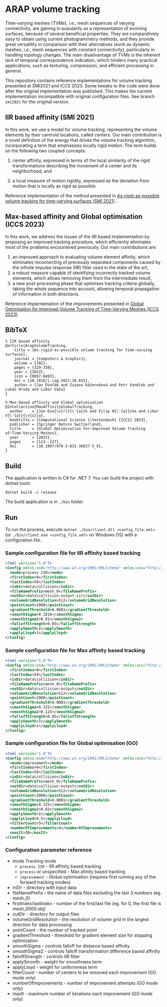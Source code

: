 # ARAP volume tracking

Time-varying meshes (TVMs), i.e., mesh sequences of varying connectivity, 
are gaining in popularity as a representation of evolving surfaces, because 
of several beneficial properties. They are comparatively easy to obtain using 
current photogrammetry methods, and they provide great versatility in comparison 
with their alternatives (such as dynamic meshes, i.e., mesh sequences with 
constant connectivity), particularly in handling topology changes. The main 
disadvantage of TVMs is the inherent lack of temporal correspondence indication, 
which hinders many practical applications, such as texturing, compression, 
and efficient processing in general.

This repository contains reference implementations for volume tracking presented at SMI2021 and ICCS 2023.
Some tweaks to the code were done after the original implementation was published. This makes the current implementation incompatible with original configuration files. See branch `smi2021` for the original version.

## IIR based affinity (SMI 2021)

In this work, we use a model for volume tracking, representing the volume elements 
by their centroid locations, called centers. Our main contribution is a 
novel definition of the energy that drives the volume tracking algorithm, 
incorporating a term that emphasizes locally rigid motion. The term builds on 
the following two coupled concepts:

1. center affinity, expressed in terms of the local similarity of the rigid transformations describing the movement of a center and its neighborhood, and

2. a local measure of motion rigidity, expressed as the deviation from motion that is locally as rigid as possible.

Reference implementation of the method presented in [As-rigid-as-possible 
volume tracking for time-varying surfaces (SMI 2021)](https://doi.org/10.1016/j.cag.2021.10.015)
. 

## Max-based affinity and Global optimisation (ICCS 2023)

In this work, we address the issues of the IIR based implementation by proposing an improved tracking procedure, which efficiently eliminates most of the problems encountered previously. Our main contributions are:

1. an improved approach to evaluating volume element affinity, which eliminates reconnecting of previously separated components caused by the infinite impulse response (IIR) filter used in the state of the art,
2. a robust measure capable of identifying incorrectly tracked volume elements, which allows removing them from the intermediate result,
3. a new post-processing phase that optimises tracking criteria globally, taking the whole sequence into account, allowing temporal propagation of information in both directions. 

Reference implementation of the improvements presented in [Global Optimisation for Improved Volume Tracking of Time-Varying Meshes (ICCS 2023)](https://doi.org/10.1007/978-3-031-36027-5_9).


## BibTeX

```
% IIR based affinity
@article{ArapVolumeTracking,
	title = {As-rigid-as-possible volume tracking for time-varying surfaces},
	journal = {Computers & Graphics},
	volume = {102},
	pages = {329-338},
	year = {2022},
	issn = {0097-8493},
	doi = {10.1016/j.cag.2021.10.015},
	author = {Jan Dvořák and Zuzana Káčereková and Petr Vaněček and Lukáš Hruda and Libor Váša}
}

% Max-based affinity and Global optimisation
@InCollection{MaxAffinityGlobalTracking,
  author    = {Jan Dvo{\v{r}}{\'{a}}k and Filip H{\'{a}}cha and Libor V{\'{a}}{\v{s}}a},
  booktitle = {Computational Science {\textendash} {ICCS} 2023},
  publisher = {Springer Nature Switzerland},
  title     = {Global Optimisation for~Improved Volume Tracking of~Time-Varying Meshes},
  year      = {2023},
  pages     = {113--127},
  doi       = {10.1007/978-3-031-36027-5_9},
}
```

## Build

The application is written in C# for .NET 7. You can build the project 
with dotnet tools: 

```
dotnet build -c release
```
The build application is in `./bin` folder

## Run
To run the process, execute `dotnet ./bin/client.dll <config_file.xml>` (or `./bin/client.exe <config_file.xml>` on Windows OS) with a configuration file. 

### Sample configuration file for IIR affinity based tracking

```xml
<?xml version="1.0"?>
<Config xmlns:xsd="http://www.w3.org/2001/XMLSchema" xmlns:xsi="http://www.w3.org/2001/XMLSchema-instance">
  <mode>process IIR</mode>
  <firstIndex>0</firstIndex>
  <lastIndex>59</lastIndex>
  <inDir>data\collision</inDir>
  <fileNamePrefix>mesh_0</fileNamePrefix>
  <outDir>data\collision-output-iir</outDir>
  <volumeGridResolution>512</volumeGridResolution>
  <pointCount>2000</pointCount>
  <gradientThreshold>0.0001</gradientThreshold>
  <smoothSigma>0.1816</smoothSigma>
  <smoothSigma2>0.01</smoothSigma2>
  <falloffStrength>0.05</falloffStrength>
  <applySmooth>1</applySmooth>
  <applyLloyd>1</applyLloyd>
</Config>
```

### Sample configuration file for Max affinity based tracking

```xml
<?xml version="1.0"?>
<Config xmlns:xsd="http://www.w3.org/2001/XMLSchema" xmlns:xsi="http://www.w3.org/2001/XMLSchema-instance">
  <firstIndex>0</firstIndex>
  <lastIndex>59</lastIndex>
  <inDir>data\collision</inDir>
  <fileNamePrefix>mesh_0</fileNamePrefix>
  <outDir>data\collision-output</outDir>
  <volumeGridResolution>512</volumeGridResolution>
  <pointCount>2000</pointCount>
  <gradientThreshold>0.0001</gradientThreshold>
  <smoothSigma>0.125</smoothSigma>
  <smoothSigma2>0.125</smoothSigma2>
  <falloffStrength>0.05</falloffStrength>
  <applySmooth>1</applySmooth>
  <applyLloyd>1</applyLloyd>
</Config>
```

### Sample configuration file for Global optimisation (GO)

```xml
<?xml version="1.0"?>
<Config xmlns:xsd="http://www.w3.org/2001/XMLSchema" xmlns:xsi="http://www.w3.org/2001/XMLSchema-instance">
  <mode>improvement</mode>
  <firstIndex>0</firstIndex>
  <lastIndex>59</lastIndex>
  <inDir>data\collision</inDir>
  <fileNamePrefix>mesh_0</fileNamePrefix>
  <outDir>data\collision-output</outDir>
  <volumeGridResolution>512</volumeGridResolution>
  <pointCount>2000</pointCount>
  <gradientThreshold>0.0001</gradientThreshold>
  <smoothSigma>0.125</smoothSigma>
  <smoothSigma2>0.03</smoothSigma2>
  <applySmooth>1</applySmooth>
  <applyLloyd>0.5</applyLloyd>
  <filterCount>5</filterCount>
  <numberOfImprovements>4</numberOfImprovements>
  <maxIt>30</maxIt>
</Config>
```

### Configuration parameter reference

- mode Tracking mode
	* ```process IIR``` - IIR affinity based tracking
	* ```process``` or unspecified - Max afinity based tracking
	* ```improvement``` - Global optimisation (requires first running any of the forward tracking modes)
- inDir - directory with input data
- fileNamePrefix - the name of data files excluding the last 3 numbers (eg. mesh_0)
- firstIndex/lastIndex - number of the first/last file (eg. for 0, the first file is mesh_0000.obj)
- outDir - directory for output files
- volumeGridResolution - the resolution of volume grid in the largest direction for data processing
- pointCount - the number of tracked point
- gradientThreshold - threshold for gradient element size for stopping optimization
- smoothSigma - controls falloff for distance based affinity
- smoothSigma2 - controls falloff transformation difference based affinity
- falloffStrength - controls IIR filter
- applySmooth - weight for smoothness term
- applyLloyd - weight for uniformness term
- filterCount - number of centers to be removed each improvement (GO mode only)
- numberOfImprovements - number of improvement attempts (GO mode only)
- maxIt - maximum number of iterations each improvement (GO mode only)
